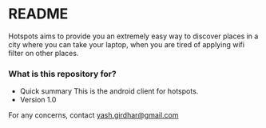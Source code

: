 # README #

Hotspots aims to provide you an extremely easy way to discover places in a city where you can take your laptop, when you are tired of applying wifi filter on other places.


### What is this repository for? ###

* Quick summary
This is the android client for hotspots.
* Version
1.0


For any concerns,
contact yash.girdhar@gmail.com